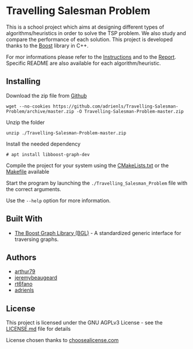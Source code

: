 # Travelling Salesman Problem
This is a school project which aims at designing different types of algorithms/heuristics in order to solve the TSP problem.
We also study and compare the performance of each solution.
This project is developed thanks to the [Boost](https://www.boost.org/doc/libs/1_72_0/libs/graph/doc/index.html) library in C++.

For mor informations please refer to the [Instructions](Instructions.pdf) and to the [Report](Report/Report.pdf).
Specific README are also available for each algorithm/heuristic.

## Installing
Download the zip file from [Github](https://github.com/adrienls/MCQ-Correction)
```
wget --no-cookies https://github.com/adrienls/Travelling-Salesman-Problem/archive/master.zip -O Travelling-Salesman-Problem-master.zip
```

Unzip the folder
```
unzip ./Travelling-Salesman-Problem-master.zip
```
Install the needed dependency
```
# apt install libboost-graph-dev
```

Compile the project for your system using the [CMakeLists.txt](CMakeLists.txt) or the [Makefile](Makefile) available

Start the program by launching the `./Travelling_Salesman_Problem` file with the correct arguments.

Use the `--help` option for more information.

## Built With
* [The Boost Graph Library (BGL)](https://www.boost.org/doc/libs/1_72_0/libs/graph/doc/index.html) - A standardized generic interface for traversing graphs.

## Authors
* [arthur79](https://github.com/arthur79)
* [jeremybeaugeard](https://github.com/jeremybeaugeard)
* [rt6fano](https://github.com/rt6fano)
* [adrienls](https://github.com/adrienls)

## License
This project is licensed under the GNU AGPLv3 License - see the [LICENSE.md](LICENSE) file for details

License chosen thanks to [choosealicense.com](https://choosealicense.com/)
